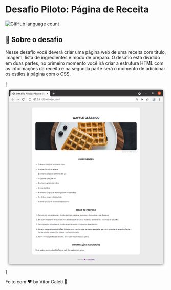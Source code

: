 # Desafio Piloto: Página de Receita

<img alt="GitHub language count" src="https://img.shields.io/github/languages/count/vitorgaletti/
desafio-piloto-pagina-de-receita?color=%2304D361">

## :rocket: Sobre o desafio

Nesse desafio você deverá criar uma página web de uma receita com título, imagem, lista de ingredientes e modo de preparo.
O desafio está dividido em duas partes, no primeiro momento você irá criar a estrutura HTML com as informações da receita e na segunda parte será o momento de adicionar os estilos à página com o CSS.

[![Website](./img/pagina-receita.png)]

Feito com ♥ by Vitor Galeti :wave:
